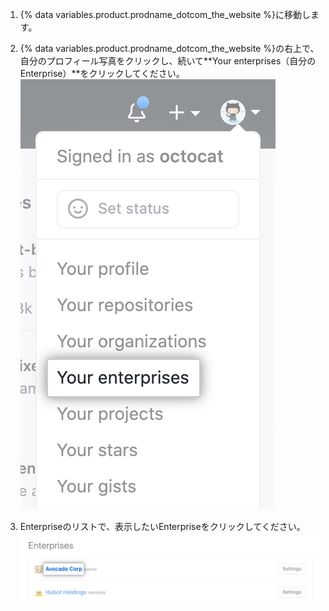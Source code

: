 1. {% data variables.product.prodname_dotcom_the_website %}に移動します。

1. {% data variables.product.prodname_dotcom_the_website %}の右上で、自分のプロフィール写真をクリックし、続いて**Your enterprises（自分のEnterprise）**をクリックしてください。 ![{% data variables.product.product_name %}のプロフィール写真のドロップダウンメニュー内の"Your enterprises"](/assets/images/help/enterprises/your-enterprises.png)

1. Enterpriseのリストで、表示したいEnterpriseをクリックしてください。 ![Enterpriseのリスト中のEnterpriseの名前](/assets/images/help/enterprises/your-enterprises-list.png)
